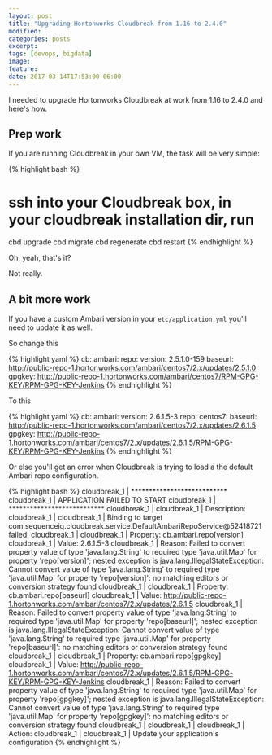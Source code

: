 ```yaml
---
layout: post
title: "Upgrading Hortonworks Cloudbreak from 1.16 to 2.4.0"
modified:
categories: posts
excerpt:
tags: [devops, bigdata]
image:
feature:
date: 2017-03-14T17:53:00-06:00
---
```


I needed to upgrade Hortonworks Cloudbreak at work from 1.16 to 2.4.0 and here's how.

## Prep work

If you are running Cloudbreak in your own VM, the task will be very simple:

{% highlight bash %}
# ssh into your Cloudbreak box, in your cloudbreak installation dir, run
cbd upgrade
cbd migrate
cbd regenerate
cbd restart
{% endhighlight %}

Oh, yeah, that's it?

Not really.

## A bit more work

If you have a custom Ambari version in your `etc/application.yml`
you'll need to update it as well.

So change this

{% highlight yaml %}
cb:
  ambari:
    repo:
      version: 2.5.1.0-159
      baseurl: http://public-repo-1.hortonworks.com/ambari/centos7/2.x/updates/2.5.1.0
      gpgkey: http://public-repo-1.hortonworks.com/ambari/centos7/RPM-GPG-KEY/RPM-GPG-KEY-Jenkins
{% endhighlight %}

To this

{% highlight yaml %}
cb:
  ambari:
    version: 2.6.1.5-3
    repo:
      centos7:
        baseurl: http://public-repo-1.hortonworks.com/ambari/centos7/2.x/updates/2.6.1.5
        gpgkey: http://public-repo-1.hortonworks.com/ambari/centos7/2.x/updates/2.6.1.5/RPM-GPG-KEY/RPM-GPG-KEY-Jenkins
{% endhighlight %}

 Or else you'll get an error when Cloudbreak is trying to load a the default
 Ambari repo configuration.


{% highlight bash %}
cloudbreak_1   | ***************************
cloudbreak_1   | APPLICATION FAILED TO START
cloudbreak_1   | ***************************
cloudbreak_1   |
cloudbreak_1   | Description:
cloudbreak_1   |
cloudbreak_1   | Binding to target com.sequenceiq.cloudbreak.service.DefaultAmbariRepoService@52418721 failed:
cloudbreak_1   |
cloudbreak_1   |     Property: cb.ambari.repo[version]
cloudbreak_1   |     Value: 2.6.1.5-3
cloudbreak_1   |     Reason: Failed to convert property value of type 'java.lang.String' to required type 'java.util.Map' for property 'repo[version]'; nested exception is java.lang.IllegalStateException: Cannot convert value of type 'java.lang.String' to required type 'java.util.Map' for property 'repo[version]': no matching editors or conversion strategy found
cloudbreak_1   |
cloudbreak_1   |     Property: cb.ambari.repo[baseurl]
cloudbreak_1   |     Value: http://public-repo-1.hortonworks.com/ambari/centos7/2.x/updates/2.6.1.5
cloudbreak_1   |     Reason: Failed to convert property value of type 'java.lang.String' to required type 'java.util.Map' for property 'repo[baseurl]'; nested exception is java.lang.IllegalStateException: Cannot convert value of type 'java.lang.String' to required type 'java.util.Map' for property 'repo[baseurl]': no matching editors or conversion strategy found
cloudbreak_1   |
cloudbreak_1   |     Property: cb.ambari.repo[gpgkey]
cloudbreak_1   |     Value: http://public-repo-1.hortonworks.com/ambari/centos7/2.x/updates/2.6.1.5/RPM-GPG-KEY/RPM-GPG-KEY-Jenkins
cloudbreak_1   |     Reason: Failed to convert property value of type 'java.lang.String' to required type 'java.util.Map' for property 'repo[gpgkey]'; nested exception is java.lang.IllegalStateException: Cannot convert value of type 'java.lang.String' to required type 'java.util.Map' for property 'repo[gpgkey]': no matching editors or conversion strategy found
cloudbreak_1   |
cloudbreak_1   |
cloudbreak_1   | Action:
cloudbreak_1   |
cloudbreak_1   | Update your application's configuration
{% endhighlight %}
